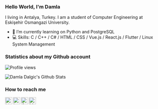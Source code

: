 ### Hello World, I'm Damla

I living in Antalya, Turkey. I am a student of Computer Engineering at Eskişehir Osmangazi University.
 
- 🌱 I’m currently learning on Python and PostgreSQL
- 💻 Skills: C / C++ / C# / HTML / CSS / Vue.js / React.js / Flutter / Linux System Management

### Statistics about my Github account

![Profile views](https://gpvc.arturio.dev/damladlg)

![Damla Dalgic's Github Stats](https://github-readme-stats.vercel.app/api?username=damladlg)

### How to reach me

<a target="_blank" href="https://www.linkedin.com/in/damla-dalgic/">
  <img align="left" alt="LinkdeIN" width="23px" src="https://cdn.jsdelivr.net/npm/simple-icons@v3/icons/linkedin.svg" />
</a>
<a target="_blank" href="https://www.instagram.com/damladlg/?hl=tr">
  <img align="left" alt="Instagram" width="23px" src="https://cdn.jsdelivr.net/npm/simple-icons@v3/icons/instagram.svg" />
</a>
<a target="_blank" href="mailto:damladdalgic@gmail.com">
  <img align="left" alt="Gmail" width="23px" src="https://cdn.jsdelivr.net/npm/simple-icons@v3/icons/gmail.svg" />
</a>
<a target="_blank" href="https://medium.com/@damladlg">
  <img align="left" alt="Medium" width="23px" src="https://cdn.jsdelivr.net/npm/simple-icons@v3/icons/medium.svg" />
</a>
